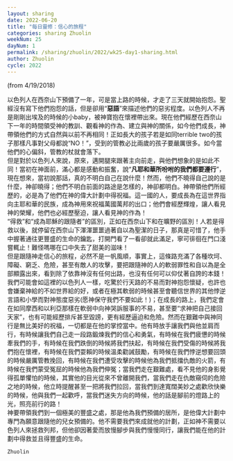 ```yaml
---
layout: sharing
date: 2022-06-20
title: "每日靈修：信心的旅程"
categories: sharing Zhuolin
weekNum: 25
dayNum: 1
permalink: /sharing/zhuolin/2022/wk25-day1-sharing.html
author: Zhuolin
cycle: 2022
---
```

(from 4/19/2018)

以色列人在西奈山下預備了一年，可是當上路的時候，才走了三天就開始抱怨。聖經沒有寫下他們抱怨的話，但是卻用“**惡語**”來描述他們的惡劣程度。以色列人不再是剛剛出埃及的時候的小baby，被神寶抱在懷裡帶出來。現在他們經歷在西奈山下一年的時間領受神的教訓、觀看神的作為、建立與神的關係，如今他們成長，神帶領他們的方式自然與以前不再相同！正如長大的孩子若是如同terrible two的孩子那樣凡事對父母都說“NO！”，受到的管教必比兩歲的孩子要嚴厲很多。如今當他們的心偏斜，管教的杖就會落下。  
但是對於以色列人來說，原來，邁開腿來跟著主向前走，與他們想象的是如此不同！當初在神面前，滿心都是感動和振奮，說“**凡耶和華所吩咐的我們都要遵行**”，現在想來，當初說那話，真的不明白自己在說什麼！然而，他們不曉得自己說的是什麼，神卻曉得；他們不明白前面的路途是怎樣的，神卻都明白。神帶領他們所經歷的，必是為了他們在神的偉大計劃中得祝福。這一國的人，要成長為在這世界指向主耶和華的民族，成為神用來祝福萬國萬邦的出口；他們會經歷輝煌，讓人看見神的榮耀，他們也必經歷壓迫，讓人看見神的作為！  
“得救”和“成為耶穌的跟隨者”的區別，正如在西奈山下和在曠野的區別！人若是得救以後，就停留在西奈山下渾渾噩噩過著自以為聖潔的日子，那真是可惜了，他手中握著通往更豐盛的生命的鑰匙，打開門看了一看卻就此滿足，寧可徘徊在門口淺嘗輒止！難怪嗎哪在口中失去了甜美的滋味！  
但是跟隨神走信心的旅程，必然不是一帆風順，事實上，這條路充滿了各種坎坷、障礙、窮乏、危險，甚至有敵人的攻擊，要把跟隨神的人的軟弱罪性和自以為是全部顯露出來，看到除了依靠神沒有任何出路，也沒有任何可以仰仗著自誇的本錢！我們可能會如這裡的以色列人一樣，吃驚於行天路的不易而對神抱怨懷疑，也許也會嫌棄神給的不如世界給的好，或者在極其軟弱的時候甚至會聽信世界的其他悖逆言語和小學而對神態度惡劣(愿神保守我們不要如此！)；在成長的路上，我們定會在如同摩西和以利亞那樣在軟弱中向神哭訴服事的不易，甚至要“求神把自己接回天家”，也有可能經歷排斥甚至毀謗，更有經歷逼迫和危險。然而在艱難中與神同行是無比美好的祝福，一切都是在他的掌控當中。他有時放手讓我們與他並肩而行，有時候讓我們自己走一段路鍛煉我們的信心和勇氣，有時候在我們疲憊的時候牽我們的手，有時候在我們跌倒的時候將我們扶起，有時候在我們受傷的時候將我們抱在懷裡，有時候在我們耍賴的時候溫柔勸誡鼓勵，有時候在我們悖逆想要回頭的時候嚴厲管教挽回，有時候在我們遭受攻擊的時候他為我們抵擋仇敵的火箭，有時候在我們蒙受冤屈的時候他為我們伸冤；當我們走在艱難處，看不見他的身影覺得孤單懼怕的時候，其實他的目光從來不曾離開我們，當我們走在仇敵窺伺的危險之地的時候，他立時提醒甚至一把將我們拉回，當我們到達寬闊美妙之處歡欣快樂的時候，他與我們一起歡呼，當我們迷失方向的時候，他的話是腳前的燈路上的光，照亮前行的路！  
神要帶領我們到一個極美的豐盛之處，那是他為我們預備的居所，是他偉大計劃中專門為願意跟隨他的兒女預備的。他不需要我們來成就他的計劃，正如神不需要以色列人來拯救列邦，但他卻因著愛而放慢腳步與我們慢慢同行，讓我們能在他的計劃中得救並且得豐盛的生命。  

`Zhuolin`  

